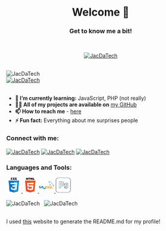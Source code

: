 <h1 align="center">Welcome 👋</h1>
<h3 align="center">Get to know me a bit!</h3>

<br />

<p align="center">
  <a href="https://github.com/ryo-ma/github-profile-trophy">
    <img src="https://github-profile-trophy.vercel.app/?username=JacDaTech&theme=gitdimmed&no-frame=true&margin-w=5&margin-h=5" alt="JacDaTech" />
  </a>
</p>

<br />

<div align="left" />
  <img src="https://komarev.com/ghpvc/?username=JacDaTech&label=Profile%20views&color=4f8f00&style=plastic" alt="JacDaTech" />
  &nbsp;<br />
  <a href="https://twitter.com/JacDaTech" target="blank"><img src="https://img.shields.io/twitter/follow/JacDaTech?logo=twitter&style=for-the-badge" alt="JacDaTech" /></a>
</div>

<br>

- **🌱 I’m currently learning:** JavaScript, PHP (not really)
- **👨‍💻 All of my projects are available on** [my GitHub](https://github.com/JacDaTech?tab=repositories)
- **📫 How to reach me** - [here](https://jacdatech.github.io/)
- **⚡ Fun fact:** Everything about me surprises people

<div id="socialmedia" align="left" >
  <h3>Connect with me:</h3>
    <a href="https://twitter.com/JacDaTech" target="blank"><img align="center" src="https://raw.githubusercontent.com/rahuldkjain/github-profile-readme-generator/master/src/images/icons/Social/twitter.svg" alt="JacDaTech" height="30" width="40" /></a>
    <a href="https://facebook.com/JacDaTech" target="blank"><img align="center" src="https://raw.githubusercontent.com/rahuldkjain/github-profile-readme-generator/master/src/images/icons/Social/facebook.svg" alt="JacDaTech" height="30" width="40" /></a>
    <a href="https://instagram.com/JacDaTech" target="blank"><img align="center" src="https://raw.githubusercontent.com/rahuldkjain/github-profile-readme-generator/master/src/images/icons/Social/instagram.svg" alt="JacDaTech" height="30" width="40" /></a>
</div>
<div id="langandtools" align="left" >
  <h3>Languages and Tools:</h3>
    <a href="https://www.w3schools.com/css/" target="_blank" rel="noreferrer">
      <img src="https://raw.githubusercontent.com/devicons/devicon/master/icons/css3/css3-original-wordmark.svg" alt="css3" width="40" height="40"/>
    </a> 
    <a href="https://www.w3.org/html/" target="_blank" rel="noreferrer"> 
      <img src="https://raw.githubusercontent.com/devicons/devicon/master/icons/html5/html5-original-wordmark.svg" alt="html5" width="40" height="40"/> 
    </a> 
    <a href="https://www.mysql.com/" target="_blank" rel="noreferrer"> 
      <img src="https://raw.githubusercontent.com/devicons/devicon/master/icons/mysql/mysql-original-wordmark.svg" alt="mysql" width="40" height="40"/>
    </a> 
    <a href="https://www.photoshop.com/en" target="_blank" rel="noreferrer"> 
      <img src="https://raw.githubusercontent.com/devicons/devicon/master/icons/photoshop/photoshop-line.svg" alt="photoshop" width="40" height="40"/>
    </a> 
</div>

<br>

<div align="left" />
  <img src="https://github-readme-stats.vercel.app/api?username=JacDaTech&show_icons=true&theme=dark&locale=en" alt="JacDaTech" />
  &nbsp;
  <img src="https://github-readme-stats.vercel.app/api/top-langs?username=JacDaTech&show_icons=true&theme=dark&locale=en&layout=compact" alt="JacDaTech" />
</div>

<br>

<p>I used <a href="https://rahuldkjain.github.io/gh-profile-readme-generator/">this</a> website to generate the README.md for my profile!</p>

<!--<br>-->
